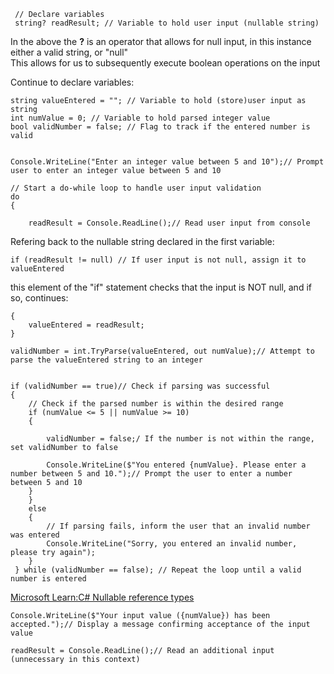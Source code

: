      // Declare variables
     string? readResult; // Variable to hold user input (nullable string)

In the above the <b>?</b> is an operator that allows for null input, in this instance either a valid string, or "null"<br>
This allows for us to subsequently execute boolean operations on the input

Continue to declare variables:

    string valueEntered = ""; // Variable to hold (store)user input as string
    int numValue = 0; // Variable to hold parsed integer value
    bool validNumber = false; // Flag to track if the entered number is valid

    
    Console.WriteLine("Enter an integer value between 5 and 10");// Prompt user to enter an integer value between 5 and 10

    // Start a do-while loop to handle user input validation
    do
    {
    
        readResult = Console.ReadLine();// Read user input from console
 
Refering back to the nullable string declared in the first variable:

    if (readResult != null) // If user input is not null, assign it to valueEntered

this element of the "if" statement checks that the input is NOT null, and if so, continues:

    {
        valueEntered = readResult;
    }
   
    validNumber = int.TryParse(valueEntered, out numValue);// Attempt to parse the valueEntered string to an integer

    
    if (validNumber == true)// Check if parsing was successful
    {
        // Check if the parsed number is within the desired range
        if (numValue <= 5 || numValue >= 10)
        {
            
            validNumber = false;/ If the number is not within the range, set validNumber to false
            
            Console.WriteLine($"You entered {numValue}. Please enter a number between 5 and 10.");// Prompt the user to enter a number between 5 and 10
        }
        }
        else 
        {
            // If parsing fails, inform the user that an invalid number was entered
            Console.WriteLine("Sorry, you entered an invalid number, please try again");
        }
     } while (validNumber == false); // Repeat the loop until a valid number is entered

<a href="https://learn.microsoft.com/en-us/dotnet/csharp/language-reference/proposals/csharp-8.0/nullable-reference-types">Microsoft Learn:C# Nullable reference types</a>

    
    Console.WriteLine($"Your input value ({numValue}) has been accepted.");// Display a message confirming acceptance of the input value

    readResult = Console.ReadLine();// Read an additional input (unnecessary in this context)
